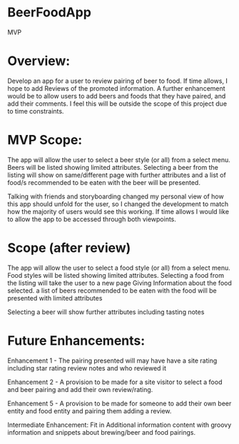 # BeerFoodApp
MVP

Overview:
========
Develop an app for a user to review pairing of beer to food. If time allows, I hope to add Reviews of the promoted information. A further enhancement would be to allow users to add beers and foods that they have paired, and add their comments. I feel this will be outside the scope of this project due to time constraints.


MVP Scope:
==========
The app will allow the user to select a beer style (or all) from a select menu.
Beers will be listed showing limited attributes. 
Selecting a beer from the listing will show on same/different page with further attributes and a list of food/s recommended to be eaten with the beer will be presented.

Talking with friends and storyboarding changed my personal view of how this app should unfold for the user, so I changed the development to match how the majority of users would see this working. If time allows I would like to allow the app to be accessed through both viewpoints.

Scope (after review)
================
The app will allow the user to select a food style (or all) from a select menu.
Food styles will be listed showing limited attributes. 
Selecting a food from the listing will take the user to a new page Giving Information about the food selected. a list of beers recommended to be eaten with the food will be presented with limited attributes

Selecting a beer will show further attributes including tasting notes


Future Enhancements:
=================
Enhancement 1 - The pairing presented will may have have a site rating including star rating review notes and who reviewed it

Enhancement 2 - A provision to be made for a site visitor to select a food and beer pairing and add their own review/rating.

Enhancement 5 - A provision to be made for someone to add their own beer entity and food entity and pairing them adding a review.

Intermediate Enhancement: Fit in Additional information content with groovy information and snippets about brewing/beer and food pairings. 

